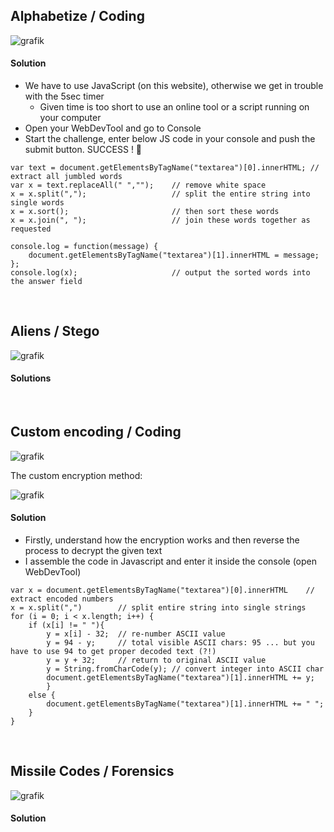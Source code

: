 ## Alphabetize / Coding

![grafik](https://user-images.githubusercontent.com/84674087/137523473-ee801f8e-4942-49e6-8e71-6ff53de095af.png)

#### Solution
- We have to use JavaScript (on this website), otherwise we get in trouble with the 5sec timer
     - Given time is too short to use an online tool or a script running on your computer 
- Open your WebDevTool and go to Console
- Start the challenge, enter below JS code in your console and push the submit button. SUCCESS ! 🙂


```
var text = document.getElementsByTagName("textarea")[0].innerHTML; // extract all jumbled words
var x = text.replaceAll(" ","");    // remove white space
x = x.split(",");                   // split the entire string into single words
x = x.sort();                       // then sort these words
x = x.join(", ");                   // join these words together as requested

console.log = function(message) {
    document.getElementsByTagName("textarea")[1].innerHTML = message;
};
console.log(x);                     // output the sorted words into the answer field
```

<br />

## Aliens / Stego

![grafik](https://user-images.githubusercontent.com/84674087/136847842-4b6d98a1-e422-42ba-b73d-dd60390a6ae0.png)

#### Solutions

<br />

## Custom encoding / Coding

![grafik](https://user-images.githubusercontent.com/84674087/137583606-917142ca-8eb8-4103-8fc8-c81fb60dbd86.png)

The custom encryption method:

![grafik](https://user-images.githubusercontent.com/84674087/137583647-5e8143eb-27bf-4c31-bc46-77d713091e94.png)

#### Solution
- Firstly, understand how the encryption works and then reverse the process to decrypt the given text
- I assemble the code in Javascript and enter it inside the console (open WebDevTool)

```
var x = document.getElementsByTagName("textarea")[0].innerHTML    // extract encoded numbers
x = x.split(",")        // split entire string into single strings
for (i = 0; i < x.length; i++) {
    if (x[i] != " "){
        y = x[i] - 32;  // re-number ASCII value
        y = 94 - y;     // total visible ASCII chars: 95 ... but you have to use 94 to get proper decoded text (?!)
        y = y + 32;     // return to original ASCII value
        y = String.fromCharCode(y); // convert integer into ASCII char
        document.getElementsByTagName("textarea")[1].innerHTML += y;
        }
    else {
        document.getElementsByTagName("textarea")[1].innerHTML += " ";
    }
} 
```

<br />

## Missile Codes / Forensics

![grafik](https://user-images.githubusercontent.com/84674087/137589545-a262053b-23fc-4602-bbf5-d3bbab253a44.png)

#### Solution

<br />

